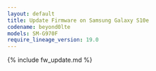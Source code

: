 ```yaml
---
layout: default
title: Update Firmware on Samsung Galaxy S10e
codename: beyond0lte
models: SM-G970F
require_lineage_version: 19.0
---
```


{% include fw_update.md %}
